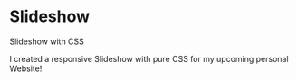 # Slideshow
Slideshow with CSS

I created a responsive Slideshow with pure CSS for my upcoming personal Website!
